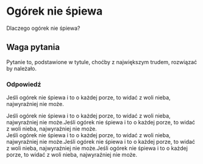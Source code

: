# Ogórek nie śpiewa

Dlaczego ogórek nie śpiewa?

## Waga pytania

Pytanie to, podstawione w tytule, choćby z największym trudem, rozwiązać by należało.

### Odpowiedź

Jeśli ogórek nie śpiewa i to o każdej porze, to widać z woli nieba, najwyraźniej nie może. 

Jeśli ogórek nie śpiewa i to o każdej porze, to widać z woli nieba, najwyraźniej nie może.Jeśli ogórek nie śpiewa i to o każdej porze, to widać z woli nieba, najwyraźniej nie może.  
Jeśli ogórek nie śpiewa i to o każdej porze, to widać z woli nieba, najwyraźniej nie może.Jeśli ogórek nie śpiewa i to o każdej porze, to widać z woli nieba, najwyraźniej nie może.Jeśli ogórek nie śpiewa i to o każdej porze, to widać z woli nieba, najwyraźniej nie może.